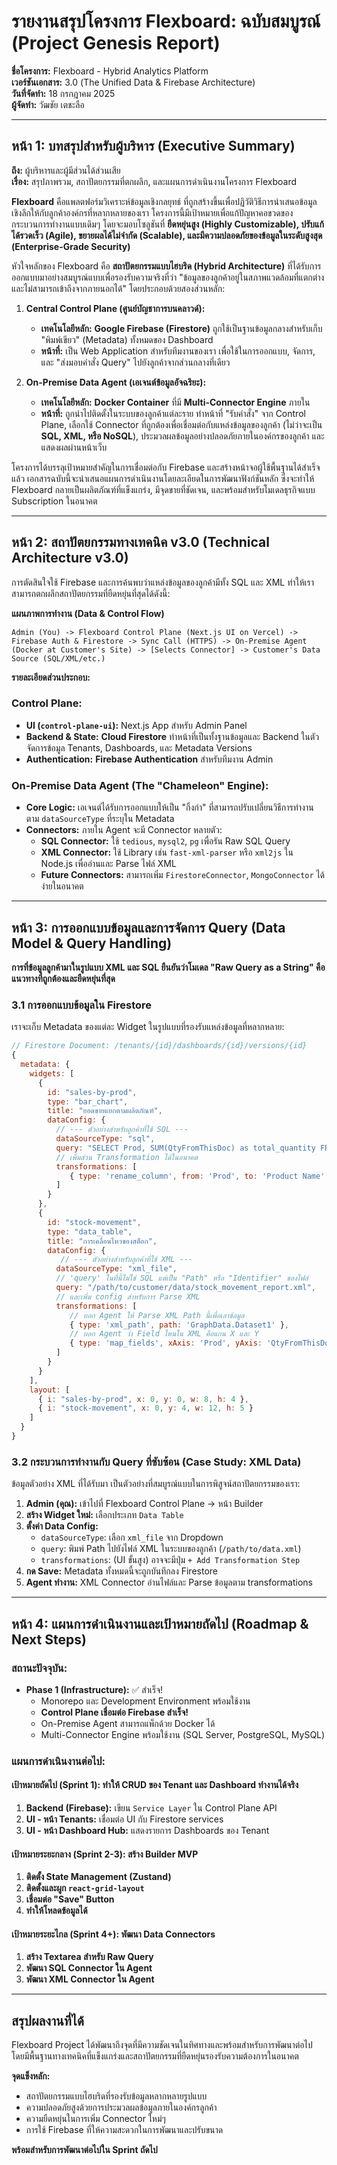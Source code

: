 # **รายงานสรุปโครงการ Flexboard: ฉบับสมบูรณ์ (Project Genesis Report)**

**ชื่อโครงการ:** Flexboard - Hybrid Analytics Platform  
**เวอร์ชันเอกสาร:** 3.0 (The Unified Data & Firebase Architecture)  
**วันที่จัดทำ:** 18 กรกฎาคม 2025  
**ผู้จัดทำ:** วัฒชัย เตชะลือ

---

## **หน้า 1: บทสรุปสำหรับผู้บริหาร (Executive Summary)**

**ถึง:** ผู้บริหารและผู้มีส่วนได้ส่วนเสีย  
**เรื่อง:** สรุปภาพรวม, สถาปัตยกรรมที่ตกผลึก, และแผนการดำเนินงานโครงการ Flexboard

**Flexboard** คือแพลตฟอร์มวิเคราะห์ข้อมูลเชิงกลยุทธ์ ที่ถูกสร้างขึ้นเพื่อปฏิวัติวิธีการนำเสนอข้อมูลเชิงลึกให้กับลูกค้าองค์กรที่หลากหลายของเรา โครงการนี้มีเป้าหมายเพื่อแก้ปัญหาคอขวดของกระบวนการทำงานแบบเดิมๆ โดยจะมอบโซลูชันที่ **ยืดหยุ่นสูง (Highly Customizable), ปรับแก้ได้รวดเร็ว (Agile), ขยายผลได้ไม่จำกัด (Scalable), และมีความปลอดภัยของข้อมูลในระดับสูงสุด (Enterprise-Grade Security)**

หัวใจหลักของ Flexboard คือ **สถาปัตยกรรมแบบไฮบริด (Hybrid Architecture)** ที่ได้รับการออกแบบมาอย่างสมบูรณ์แบบเพื่อรองรับความจริงที่ว่า "ข้อมูลของลูกค้าอยู่ในสภาพแวดล้อมที่แตกต่างและไม่สามารถเข้าถึงจากภายนอกได้" โดยประกอบด้วยสองส่วนหลัก:

1.  **Central Control Plane (ศูนย์บัญชาการบนคลาวด์):**
    - **เทคโนโลยีหลัก:** **Google Firebase (Firestore)** ถูกใช้เป็นฐานข้อมูลกลางสำหรับเก็บ "พิมพ์เขียว" (Metadata) ทั้งหมดของ Dashboard
    - **หน้าที่:** เป็น Web Application สำหรับทีมงานของเรา เพื่อใช้ในการออกแบบ, จัดการ, และ "ส่งมอบคำสั่ง Query" ไปยังลูกค้าจากส่วนกลางที่เดียว

2.  **On-Premise Data Agent (เอเจนต์ข้อมูลอัจฉริยะ):**
    - **เทคโนโลยีหลัก:** **Docker Container** ที่มี **Multi-Connector Engine** ภายใน
    - **หน้าที่:** ถูกนำไปติดตั้งในระบบของลูกค้าแต่ละราย ทำหน้าที่ "รับคำสั่ง" จาก Control Plane, เลือกใช้ Connector ที่ถูกต้องเพื่อเชื่อมต่อกับแหล่งข้อมูลของลูกค้า (ไม่ว่าจะเป็น **SQL, XML, หรือ NoSQL**), ประมวลผลข้อมูลอย่างปลอดภัยภายในองค์กรของลูกค้า และแสดงผลผ่านหน้าเว็บ

โครงการได้บรรลุเป้าหมายสำคัญในการเชื่อมต่อกับ Firebase และสร้างหน้าจอผู้ใช้พื้นฐานได้สำเร็จแล้ว เอกสารฉบับนี้จะนำเสนอแผนการดำเนินงานโดยละเอียดในการพัฒนาฟังก์ชันหลัก ซึ่งจะทำให้ Flexboard กลายเป็นผลิตภัณฑ์ที่แข็งแกร่ง, มีจุดขายที่ชัดเจน, และพร้อมสำหรับโมเดลธุรกิจแบบ Subscription ในอนาคต

---

## **หน้า 2: สถาปัตยกรรมทางเทคนิค v3.0 (Technical Architecture v3.0)**

การตัดสินใจใช้ Firebase และการค้นพบว่าแหล่งข้อมูลของลูกค้ามีทั้ง SQL และ XML ทำให้เราสามารถตกผลึกสถาปัตยกรรมที่ยืดหยุ่นที่สุดได้ดังนี้:

**แผนภาพการทำงาน (Data & Control Flow)**

```
Admin (You) -> Flexboard Control Plane (Next.js UI on Vercel) -> Firebase Auth & Firestore -> Sync Call (HTTPS) -> On-Premise Agent (Docker at Customer's Site) -> [Selects Connector] -> Customer's Data Source (SQL/XML/etc.)
```

**รายละเอียดส่วนประกอบ:**

### **Control Plane:**

- **UI (`control-plane-ui`):** Next.js App สำหรับ Admin Panel
- **Backend & State:** **Cloud Firestore** ทำหน้าที่เป็นทั้งฐานข้อมูลและ Backend ในตัว จัดการข้อมูล Tenants, Dashboards, และ Metadata Versions
- **Authentication:** **Firebase Authentication** สำหรับทีมงาน Admin

### **On-Premise Data Agent (The "Chameleon" Engine):**

- **Core Logic:** เอเจนต์ได้รับการออกแบบให้เป็น "กิ้งก่า" ที่สามารถปรับเปลี่ยนวิธีการทำงานตาม `dataSourceType` ที่ระบุใน Metadata
- **Connectors:** ภายใน Agent จะมี Connector หลายตัว:
  - **SQL Connector:** ใช้ `tedious`, `mysql2`, `pg` เพื่อรัน Raw SQL Query
  - **XML Connector:** ใช้ Library เช่น `fast-xml-parser` หรือ `xml2js` ใน Node.js เพื่ออ่านและ Parse ไฟล์ XML
  - **Future Connectors:** สามารถเพิ่ม `FirestoreConnector`, `MongoConnector` ได้ง่ายในอนาคต

---

## **หน้า 3: การออกแบบข้อมูลและการจัดการ Query (Data Model & Query Handling)**

**การที่ข้อมูลลูกค้ามาในรูปแบบ XML และ SQL ยืนยันว่าโมเดล "Raw Query as a String" คือแนวทางที่ถูกต้องและยืดหยุ่นที่สุด**

### **3.1 การออกแบบข้อมูลใน Firestore**

เราจะเก็บ Metadata ของแต่ละ Widget ในรูปแบบที่รองรับแหล่งข้อมูลที่หลากหลาย:

```javascript
// Firestore Document: /tenants/{id}/dashboards/{id}/versions/{id}
{
  metadata: {
    widgets: [
      {
        id: "sales-by-prod",
        type: "bar_chart",
        title: "ยอดขายแยกตามผลิตภัณฑ์",
        dataConfig: {
          // --- ตัวอย่างสำหรับลูกค้าที่ใช้ SQL ---
          dataSourceType: "sql",
          query: "SELECT Prod, SUM(QtyFromThisDoc) as total_quantity FROM YourSalesTable GROUP BY Prod ORDER BY total_quantity DESC",
          // เพิ่มส่วน Transformation ได้ในอนาคต
          transformations: [
             { type: 'rename_column', from: 'Prod', to: 'Product Name' }
          ]
        }
      },
      {
        id: "stock-movement",
        type: "data_table",
        title: "การเคลื่อนไหวของสต็อก",
        dataConfig: {
           // --- ตัวอย่างสำหรับลูกค้าที่ใช้ XML ---
          dataSourceType: "xml_file",
          // 'query' ในที่นี้ไม่ใช่ SQL แต่เป็น "Path" หรือ "Identifier" ของไฟล์
          query: "/path/to/customer/data/stock_movement_report.xml",
          // และเพิ่ม config สำหรับการ Parse XML
          transformations: [
             // บอก Agent ให้ Parse XML Path นี้เพื่อเอาข้อมูล
             { type: 'xml_path', path: 'GraphData.Dataset1' },
             // บอก Agent ว่า Field ไหนใน XML คือแกน X และ Y
             { type: 'map_fields', xAxis: 'Prod', yAxis: 'QtyFromThisDoc', yAxisLabel: 'Quantity' }
          ]
        }
      }
    ],
    layout: [
      { i: "sales-by-prod", x: 0, y: 0, w: 8, h: 4 },
      { i: "stock-movement", x: 0, y: 4, w: 12, h: 5 }
    ]
  }
}
```

### **3.2 กระบวนการทำงานกับ Query ที่ซับซ้อน (Case Study: XML Data)**

ข้อมูลตัวอย่าง XML ที่ได้รับมา เป็นตัวอย่างที่สมบูรณ์แบบในการพิสูจน์สถาปัตยกรรมของเรา:

1. **Admin (คุณ):** เข้าไปที่ Flexboard Control Plane -> หน้า Builder
2. **สร้าง Widget ใหม่:** เลือกประเภท `Data Table`
3. **ตั้งค่า Data Config:**
   - `dataSourceType`: เลือก `xml_file` จาก Dropdown
   - `query`: พิมพ์ Path ไปยังไฟล์ XML ในระบบของลูกค้า (`/path/to/data.xml`)
   - `transformations`: (UI ขั้นสูง) อาจจะมีปุ่ม `+ Add Transformation Step`
4. **กด Save:** Metadata ทั้งหมดนี้จะถูกบันทึกลง Firestore
5. **Agent ทำงาน:** XML Connector อ่านไฟล์และ Parse ข้อมูลตาม transformations

---

## **หน้า 4: แผนการดำเนินงานและเป้าหมายถัดไป (Roadmap & Next Steps)**

### **สถานะปัจจุบัน:**

- **Phase 1 (Infrastructure):** ✅ สำเร็จ!
  - Monorepo และ Development Environment พร้อมใช้งาน
  - **Control Plane เชื่อมต่อ Firebase สำเร็จ!**
  - On-Premise Agent สามารถแพ็กด้วย Docker ได้
  - Multi-Connector Engine พร้อมใช้งาน (SQL Server, PostgreSQL, MySQL)

### **แผนการดำเนินงานต่อไป:**

#### **เป้าหมายถัดไป (Sprint 1): ทำให้ CRUD ของ Tenant และ Dashboard ทำงานได้จริง**

1. **Backend (Firebase):** เขียน `Service Layer` ใน Control Plane API
2. **UI - หน้า Tenants:** เชื่อมต่อ UI กับ Firestore services
3. **UI - หน้า Dashboard Hub:** แสดงรายการ Dashboards ของ Tenant

#### **เป้าหมายระยะกลาง (Sprint 2-3): สร้าง Builder MVP**

1. **ติดตั้ง State Management (Zustand)**
2. **ติดตั้งและผูก `react-grid-layout`**
3. **เชื่อมต่อ "Save" Button**
4. **ทำให้โหลดข้อมูลได้**

#### **เป้าหมายระยะไกล (Sprint 4+): พัฒนา Data Connectors**

1. **สร้าง Textarea สำหรับ Raw Query**
2. **พัฒนา SQL Connector ใน Agent**
3. **พัฒนา XML Connector ใน Agent**

---

## **สรุปผลงานที่ได้**

Flexboard Project ได้พัฒนาถึงจุดที่มีความชัดเจนในทิศทางและพร้อมสำหรับการพัฒนาต่อไป โดยมีพื้นฐานทางเทคนิคที่แข็งแกร่งและสถาปัตยกรรมที่ยืดหยุ่นรองรับความต้องการในอนาคต

**จุดแข็งหลัก:**

- สถาปัตยกรรมแบบไฮบริดที่รองรับข้อมูลหลากหลายรูปแบบ
- ความปลอดภัยสูงด้วยการประมวลผลข้อมูลภายในองค์กรลูกค้า
- ความยืดหยุ่นในการเพิ่ม Connector ใหม่ๆ
- การใช้ Firebase ที่ให้ความสะดวกในการพัฒนาและปรับขนาด

**พร้อมสำหรับการพัฒนาต่อไปใน Sprint ถัดไป**
